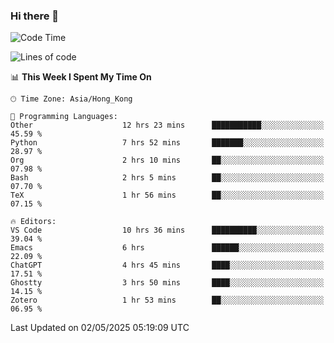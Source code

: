 ### Hi there 👋

<!--
**nicehiro/nicehiro** is a ✨ _special_ ✨ repository because its `README.md` (this file) appears on your GitHub profile.

Here are some ideas to get you started:

- 🔭 I’m currently working on ...
- 🌱 I’m currently learning ...
- 👯 I’m looking to collaborate on ...
- 🤔 I’m looking for help with ...
- 💬 Ask me about ...
- 📫 How to reach me: ...
- 😄 Pronouns: ...
- ⚡ Fun fact: ...
-->

<!--START_SECTION:waka-->
![Code Time](http://img.shields.io/badge/Code%20Time-606%20hrs%2040%20mins-blue)

![Lines of code](https://img.shields.io/badge/From%20Hello%20World%20I%27ve%20Written-1.7%20million%20lines%20of%20code-blue)

📊 **This Week I Spent My Time On** 

```text
🕑︎ Time Zone: Asia/Hong_Kong

💬 Programming Languages: 
Other                    12 hrs 23 mins      ███████████░░░░░░░░░░░░░░   45.59 % 
Python                   7 hrs 52 mins       ███████░░░░░░░░░░░░░░░░░░   28.97 % 
Org                      2 hrs 10 mins       ██░░░░░░░░░░░░░░░░░░░░░░░   07.98 % 
Bash                     2 hrs 5 mins        ██░░░░░░░░░░░░░░░░░░░░░░░   07.70 % 
TeX                      1 hr 56 mins        ██░░░░░░░░░░░░░░░░░░░░░░░   07.15 % 

🔥 Editors: 
VS Code                  10 hrs 36 mins      ██████████░░░░░░░░░░░░░░░   39.04 % 
Emacs                    6 hrs               ██████░░░░░░░░░░░░░░░░░░░   22.09 % 
ChatGPT                  4 hrs 45 mins       ████░░░░░░░░░░░░░░░░░░░░░   17.51 % 
Ghostty                  3 hrs 50 mins       ████░░░░░░░░░░░░░░░░░░░░░   14.15 % 
Zotero                   1 hr 53 mins        ██░░░░░░░░░░░░░░░░░░░░░░░   06.95 % 
```


 Last Updated on 02/05/2025 05:19:09 UTC
<!--END_SECTION:waka-->
